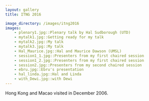 ```yaml
---
layout: gallery
title: ITNG 2016

image_directory: /images/itng2016
images:
    - plenary1.jpg::Plenary talk by Hal Sudborough (UTD)
    - mytalk1.jpg::Getting ready for my talk
    - mytalk2.jpg::My talk
    - mytalk3.jpg::My talk
    - Hal_Maurice.jpg::Hal and Maurice Dawson (UMSL) 
    - session1_1.jpg::Presenters from my first chaired session
    - session1_2.jpg::Presenters from my first chaired session
    - session2.jpg::Presenters from my second chaired session
    - ebru.jpg::Ebru's presentation
    - hal_linda.jpg::Hal and Linda
    - with_Dewi.jpg::with Dewi
---
```


Hong Kong and Macao visited in December 2006.